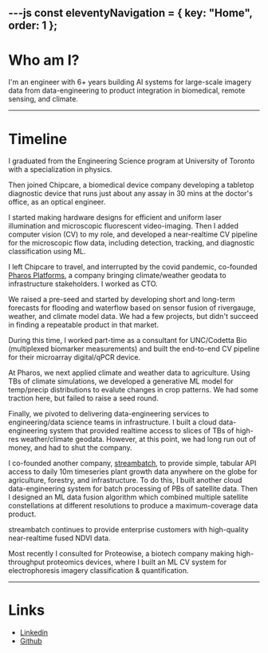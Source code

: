 ---js
const eleventyNavigation = {
	key: "Home",
	order: 1
};
---

# Who am I?

I'm an engineer with 6+ years building AI systems for large-scale imagery data from data-engineering to product
integration in biomedical, remote sensing, and climate.

---

# Timeline

I graduated from the Engineering Science program at University of Toronto with a specialization in physics.

Then joined Chipcare, a biomedical device company developing a tabletop diagnostic device that runs just about any assay in 30 mins at the doctor's office, as an optical engineer.

I started making hardware designs for efficient and uniform laser illumination and microscopic fluorescent video-imaging. Then I added computer vision (CV) to my role, and developed a near-realtime CV pipeline for the microscopic flow data, including detection, tracking, and diagnostic classification using ML.

I left Chipcare to travel, and interrupted by the covid pandemic, co-founded [Pharos Platforms](https://www.linkedin.com/company/pharosplatforms/posts/?feedView=images), a company bringing climate/weather geodata to infrastructure stakeholders. I worked as CTO.

We raised a pre-seed and started by developing short and long-term forecasts for flooding and waterflow based on sensor fusion of rivergauge, weather, and climate model data. We had a few projects, but didn't succeed in finding a repeatable product in that market.

During this time, I worked part-time as a consultant for UNC/Codetta Bio (multiplexed biomarker measurements) and built the end-to-end CV pipeline for their microarray digital/qPCR device.

At Pharos, we next applied climate and weather data to agriculture. Using TBs of climate simulations, we developed a generative ML model for temp/precip distributions to evalute changes in crop patterns. We had some traction here, but failed to raise a seed round.

Finally, we pivoted to delivering data-engineering services to engineering/data science teams in infrastructure. I built a cloud data-engineering system that provided realtime access to slices of TBs of high-res weather/climate geodata. However, at this point, we had long run out of money, and had to shut the company.

I co-founded another company, [streambatch](https://www.streambatch.io/), to provide simple, tabular API access to daily 10m timeseries plant growth data anywhere on the globe for agriculture, forestry, and infrastructure. To do this, I built another cloud data-engineering system for batch processing of PBs of satellite data. Then I designed an ML data fusion algorithm which combined multiple satellite constellations at different resolutions to produce a maximum-coverage data product.

streambatch continues to provide enterprise customers with high-quality near-realtime fused NDVI data.

Most recently I consulted for Proteowise, a biotech company making high-throughput proteomics devices, where I built an ML CV system for electrophoresis imagery classification & quantification.

---

# Links

- [Linkedin](https://www.linkedin.com/in/bharethkachroo/)
- [Github](https://github.com/bkachroo)




